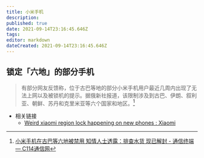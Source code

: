 ```yaml
---
title: 小米手机
description: 
published: true
date: 2021-09-14T23:16:45.646Z
tags:
editor: markdown
dateCreated: 2021-09-14T23:16:45.646Z
---
```


## 锁定「六地」的部分手机

> 有部分网友反馈称，位于古巴等地的部分小米手机用户最近几周内出现了无法上网以及被锁机的提示。据俄新社报道，该限制涉及到古巴、伊朗、叙利亚、朝鲜、苏丹和克里米亚等六个国家和地区。[^a1173838]

[^a1173838]: [小米手机在古巴等六地被禁用 知情人士透露：排查水货 现已解封 - 通信终端 — C114通信网](https://web.archive.org/web/20210913031057/https://www.c114.com.cn/news/51/a1173838.html)

+ 相关链接
    + [Weird xiaomi region lock happening on new phones : Xiaomi](https://web.archive.org/web/20210914151905/https://old.reddit.com/r/Xiaomi/comments/pjte7n/weird_xiaomi_region_lock_happening_on_new_phones/)

